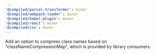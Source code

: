 ```yaml
---
'@compiled/parcel-transformer': minor
'@compiled/webpack-loader': minor
'@compiled/babel-plugin': minor
'@compiled/react': minor
'@compiled/css': minor
---
```


Add an option to compress class names based on "classNameCompressionMap", which is provided by library consumers.
